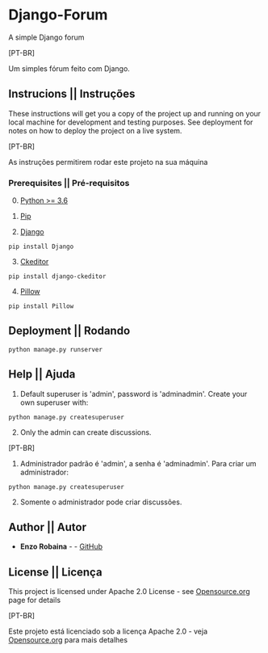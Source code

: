 # Django-Forum
A simple Django forum

[PT-BR]

Um simples fórum feito com Django.

## Instrucions || Instruções

These instructions will get you a copy of the project up and running on your local machine for development and testing purposes. See deployment for notes on how to deploy the project on a live system.

[PT-BR]

As instruções permitirem rodar este projeto na sua máquina

### Prerequisites || Pré-requisitos

0) [Python >= 3.6](https://www.python.org/downloads/)


1) [Pip](https://pip.pypa.io/en/stable/installing/)


2) [Django](https://www.djangoproject.com/download/)

```
pip install Django 
```

3) [Ckeditor](https://github.com/django-ckeditor/django-ckeditor)

```
pip install django-ckeditor
```

4) [Pillow](https://python-pillow.org/)

```
pip install Pillow
```

## Deployment || Rodando

```
python manage.py runserver
```

## Help || Ajuda

1) Default superuser is 'admin', password is 'adminadmin'. Create your own superuser with:

```
python manage.py createsuperuser
```

2) Only the admin can create discussions.

[PT-BR]

1) Administrador padrão é 'admin', a senha é 'adminadmin'. Para criar um administrador:

```
python manage.py createsuperuser
```

2) Somente o administrador pode criar discussões.


## Author || Autor 

* **Enzo Robaina** -  - [GitHub](https://github.com/EnzoRobaina)

## License || Licença

This project is licensed under Apache 2.0 License - see [Opensource.org](https://opensource.org/licenses/Apache-2.0) page for details

[PT-BR]

Este projeto está licenciado sob a licença Apache 2.0 - veja [Opensource.org](https://opensource.org/licenses/Apache-2.0) para mais detalhes
